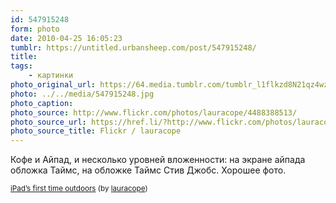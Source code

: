 ```yaml
---
id: 547915248
form: photo
date: 2010-04-25 16:05:23
tumblr: https://untitled.urbansheep.com/post/547915248/
title:
tags:
    - картинки
photo_original_url: https://64.media.tumblr.com/tumblr_l1flkzd8N21qz4wzio1_500.jpg
photo: ../../media/547915248.jpg
photo_caption:
photo_source: http://www.flickr.com/photos/lauracope/4488388513/
photo_source_url: https://href.li/?http://www.flickr.com/photos/lauracope/4488388513/
photo_source_title: Flickr / lauracope
---
```


<p>Кофе и Айпад, и несколько уровней вложенности: на экране айпада обложка Таймс, на обложке Таймс Стив Джобс. Хорошее фото.</p>

<p><small><a href="http://www.flickr.com/photos/lauracope/4488388513/">iPad’s first time outdoors</a> (by <a href="http://flickr.com/photos/lauracope">lauracope</a>)</small></p>
